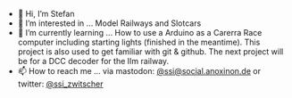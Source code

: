 - 👋 Hi, I’m Stefan
- 👀 I’m interested in ...
Model Railways and Slotcars
- 🌱 I’m currently learning ...
How to use a Arduino as a Carerra Race computer including starting lights (finished in the meantime). This project is also used to get familiar with git & github.
The next project will be for a DCC decoder for the IIm railway.
- 📫 How to reach me ... via mastodon: [@ssi@social.anoxinon.de](https://social.anoxinon.de/web/@ssi)
or twitter: [@ssi_zwitscher](https://twitter.com/ssi_zwitscher) 

<!---
ssie4273/ssie4273 is a ✨ special ✨ repository because its `README.md` (this file) appears on your GitHub profile.
You can click the Preview link to take a look at your changes.
--->
